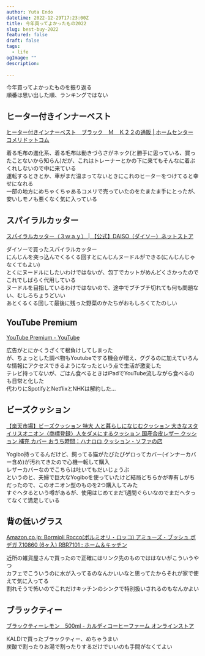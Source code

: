 ```yaml
---
author: Yuta Endo
datetime: 2022-12-29T17:23:00Z
title: 今年買ってよかったもの2022
slug: best-buy-2022
featured: false
draft: false
tags:
  - life
ogImage: ""
description:
  
---
```


今年買ってよかったものを振り返る<br>
順番は思い出した順、ランキングではない

## ヒーター付きインナーベスト
[ヒーター付きインナーベスト　ブラック　Ｍ　Ｋ２２の通販 | ホームセンター コメリドットコム](https://www.komeri.com/disp/CKmSfGoodsPageMain_001.jsp?GOODS_NO=2090203)

着る毛布の進化系、着る毛布は動きづらさがネック(と勝手に思っている、買ったことないから知らん)だが、これはトレーナーとかの下に来てもそんなに着ぶくれしないので中に来ている<br>
運転するときとか、車がまだ温まってないときにこれのヒーターをつけてると幸せになれる<br>
一部の地方にめちゃくちゃあるコメリで売っていたのをたまたま手にとったが、安いしモノも悪くなく気に入っている<br>

## スパイラルカッター
[スパイラルカッター（３ｗａｙ） | 【公式】DAISO（ダイソー）ネットストア](https://jp.daisonet.com/products/4549131760262)

ダイソーで買ったスパイラルカッター<br>
にんじんを突っ込んでくるくる回すとにんじんヌードルができる(にんじんじゃなくてもよい)<br>
とくにヌードルにしたいわけではないが、包丁でカットがめんどくさかったのでこれでしばらく代用している<br>
ヌードルを目指しているわけではないので、途中でブチブチ切れても何も問題ない、むしろちょうどいい<br>
あとくるくる回して最後に残った野菜のかたちがおもしろくてたのしい<br>

## YouTube Premium
[YouTube Premium - YouTube](https://www.youtube.com/premium)

広告がとにかくうざくて根負けしてしまった<br>
が、ちょっとした調べ物もYoutubeでする機会が増え、ググるのに加えていろんな情報にアクセスできるようになったという点で生活が激変した<br>
テレビ持ってないが、ごはん食べるときはiPadでYouTube流しながら食べるのも日常と化した<br>
代わりにSpotifyとNetflixとNHKは解約した...<br>

## ビーズクッション
[【楽天市場】ビーズクッション 特大 人と暮らしになじむクッション 大きなスタイリスオニオン〈商標登録〉人をダメにするクッション 国産合皮レザー クッション 補充 カバー おうち時間：ハナロロ クッション・ソファの店](https://item.rakuten.co.jp/auc-brainsewing/z004/)

Yogibo持ってるんだけど、飼ってる猫がたびたびゲロってカバー(インナーカバー含め)が汚れてきたので心機一転して購入<br>
レザーカバーなのでこちらは吐いてもだいじょうぶ<br>
というのと、夫婦で巨大なYogiboを使っていたけど結局どちらかが専有しがちだったので、このオニオン型のものを2つ購入してみた<br>
すぐヘタるという噂があるが、使用はじめてまだ1週間ぐらいなのでまだヘタってなくて満足している<br>

## 背の低いグラス
[Amazon.co.jp: Bormioli Rocco(ボルミオリ・ロッコ) アミューズ・ブッシュ ボデガ 7.10860 (6ヶ入) RBR7101 : ホーム＆キッチン](https://amzn.asia/d/fttfLwb)

近所の雑貨屋さんで買ったので正確にはリンク先のものでははないがこういうやつ<br>
カフェでこういうのに水が入ってるのなんかいいなと思ってたからそれが家で使えて気に入ってる<br>
割れそうで怖いのでこれだけキッチンのシンクで特別扱いされるのもなんかよい<br>

## ブラックティー
[ブラックティーレモン　500ml - カルディコーヒーファーム オンラインストア](https://www.kaldi.co.jp/ec/pro/disp/1/4515996914270)

KALDIで買ったブラックティー、めちゃうまい<br>
炭酸で割ったりお湯で割ったりするだけでいいのも手間がなくてよい<br>

